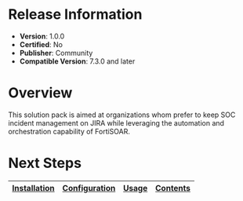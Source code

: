# Release Information 

 * **Version**: 1.0.0 
 * **Certified**: No 
 * **Publisher**: Community 
 * **Compatible Version**: 7.3.0 and later 

 # Overview 

 This solution pack is aimed at organizations whom prefer to keep SOC incident management on JIRA while leveraging the automation and orchestration capability of FortiSOAR. 

 # Next Steps 
| [Installation](./docs/setup.md#installation) | [Configuration](./docs/setup.md#configuration) | [Usage](./docs/usage.md) | [Contents](./docs/contents.md) |
|----------------------------------------------|------------------------------------------------|--------------------------|--------------------------------|